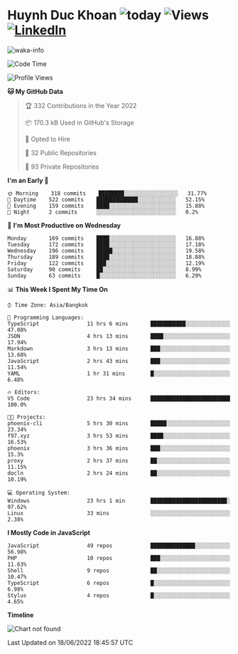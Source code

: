 # Huynh Duc Khoan ![today](https://wakapi.dev/api/badge/f97/interval:today?label=today) ![Views](https://komarev.com/ghpvc/?username=f97) [![LinkedIn](https://img.shields.io/badge/-LinkedIn-5c5c5c?&logo=Linkedin&?logoColor=white&link=https://www.linkedin.com/in/huynhduckhoan/)](https://www.linkedin.com/in/huynhduckhoan/)

![waka-info](https://github-readme-stats.vercel.app/api/wakatime?username=f97&api_domain=wakapi.dev&bg_color=1A202C&title_color=2F855A&icon_color=2F855A&text_color=ffffff&custom_title=Wakapi%20Week%20Stats&layout=compact)

<!--START_SECTION:waka-->
![Code Time](http://img.shields.io/badge/Code%20Time-0%20secs-blue)

![Profile Views](http://img.shields.io/badge/Profile%20Views-88-blue)

**🐱 My GitHub Data** 

> 🏆 332 Contributions in the Year 2022
 > 
> 📦 170.3 kB Used in GitHub's Storage 
 > 
> 💼 Opted to Hire
 > 
> 📜 32 Public Repositories 
 > 
> 🔑 93 Private Repositories  
 > 
**I'm an Early 🐤** 

```text
🌞 Morning    318 commits    ████████░░░░░░░░░░░░░░░░░   31.77% 
🌆 Daytime    522 commits    █████████████░░░░░░░░░░░░   52.15% 
🌃 Evening    159 commits    ████░░░░░░░░░░░░░░░░░░░░░   15.88% 
🌙 Night      2 commits      ░░░░░░░░░░░░░░░░░░░░░░░░░   0.2%

```
📅 **I'm Most Productive on Wednesday** 

```text
Monday       169 commits    ████░░░░░░░░░░░░░░░░░░░░░   16.88% 
Tuesday      172 commits    ████░░░░░░░░░░░░░░░░░░░░░   17.18% 
Wednesday    196 commits    █████░░░░░░░░░░░░░░░░░░░░   19.58% 
Thursday     189 commits    ████░░░░░░░░░░░░░░░░░░░░░   18.88% 
Friday       122 commits    ███░░░░░░░░░░░░░░░░░░░░░░   12.19% 
Saturday     90 commits     ██░░░░░░░░░░░░░░░░░░░░░░░   8.99% 
Sunday       63 commits     █░░░░░░░░░░░░░░░░░░░░░░░░   6.29%

```


📊 **This Week I Spent My Time On** 

```text
⌚︎ Time Zone: Asia/Bangkok

💬 Programming Languages: 
TypeScript               11 hrs 6 mins       ███████████░░░░░░░░░░░░░░   47.08% 
JSON                     4 hrs 13 mins       ████░░░░░░░░░░░░░░░░░░░░░   17.94% 
Markdown                 3 hrs 13 mins       ███░░░░░░░░░░░░░░░░░░░░░░   13.68% 
JavaScript               2 hrs 43 mins       ███░░░░░░░░░░░░░░░░░░░░░░   11.54% 
YAML                     1 hr 31 mins        █░░░░░░░░░░░░░░░░░░░░░░░░   6.48%

🔥 Editors: 
VS Code                  23 hrs 34 mins      █████████████████████████   100.0%

🐱‍💻 Projects: 
phoenix-cli              5 hrs 30 mins       █████░░░░░░░░░░░░░░░░░░░░   23.34% 
f97.xyz                  3 hrs 53 mins       ████░░░░░░░░░░░░░░░░░░░░░   16.53% 
phoenix                  3 hrs 36 mins       ███░░░░░░░░░░░░░░░░░░░░░░   15.3% 
proxy                    2 hrs 37 mins       ██░░░░░░░░░░░░░░░░░░░░░░░   11.15% 
docln                    2 hrs 24 mins       ██░░░░░░░░░░░░░░░░░░░░░░░   10.19%

💻 Operating System: 
Windows                  23 hrs 1 min        ████████████████████████░   97.62% 
Linux                    33 mins             ░░░░░░░░░░░░░░░░░░░░░░░░░   2.38%

```

**I Mostly Code in JavaScript** 

```text
JavaScript               49 repos            ██████████████░░░░░░░░░░░   56.98% 
PHP                      10 repos            ███░░░░░░░░░░░░░░░░░░░░░░   11.63% 
Shell                    9 repos             ██░░░░░░░░░░░░░░░░░░░░░░░   10.47% 
TypeScript               6 repos             █░░░░░░░░░░░░░░░░░░░░░░░░   6.98% 
Stylus                   4 repos             █░░░░░░░░░░░░░░░░░░░░░░░░   4.65%

```


**Timeline**

![Chart not found](https://raw.githubusercontent.com/f97/f97/master/charts/bar_graph.png) 


 Last Updated on 18/06/2022 18:45:57 UTC
<!--END_SECTION:waka-->
